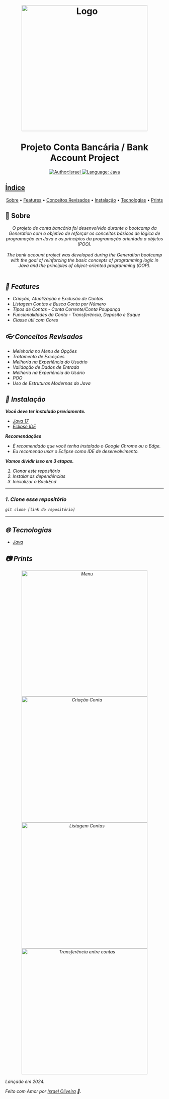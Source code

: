 <!--<p align="center">
    <em>
        (Coloque uma imagem que represente o seu Projeto)<br>
        (Insert an image that represents your Project)
    </em>
</p> -->

<br/>
<h1 align="center">
	<img src="https://i.imgur.com/Wr9pLhq.png"  alt="Logo"  width="400"><br><br>
    Projeto Conta Bancária / Bank Account Project
</h1>

<div>
    <p align="center">
    <a href="https://www.linkedin.com/in/israeloliveiradev/" target="_blank">
        <img src="https://img.shields.io/static/v1?label=Author&message=Israel&color=00ba6d&style=for-the-badge&logo=LinkedIn" alt="Author:Israel">
 <!-- >   </a>
    <a href="#">
        <img src="https://img.shields.io/static/v1?label=Language&message=Typescript&color=blue&style=for-the-badge&logo=Typescript" alt="Language: Typescript">
    </a>
    <a href="#">
        <img src="https://img.shields.io/static/v1?label=Language&message=Javascript&color=yellow&style=for-the-badge&logo=JavaScript" alt="Language: Javascript">
    </a>
  <br>
    <a  href="#">
      <img  src="https://img.shields.io/static/v1?label=Framework&message=Angular&color=e23237&style=for-the-badge&logo=Angular"  alt="Language: Angular">
    </a>
    <a href="#">
      <img  src="https://img.shields.io/static/v1?label=Language&message=Bootstrap&color=563d7c&style=for-the-badge&logo=Bootstrap"  alt="Language: Bootstrap">
    </a>
    <a href="#">
        <img src="https://img.shields.io/static/v1?label=Language&message=SASS&color=ff69b4&style=for-the-badge&logo=SASS" alt="Language: SASS">
    </a> -->
    <a href="#">
		<img  src="https://img.shields.io/static/v1?label=Language&message=Java&color=red&style=for-the-badge&logo=openjdk"  alt="Language: Java">
<!--	</a>
	<a href="#">
		<img src="https://img.shields.io/static/v1?label=Framework&message=Springboot&color=green&style=for-the-badge&logo=Ghost"  alt="Language: Springboot"
	</a>
    </p>
</div> -->

## Índice

<p align="center">
 <a href="#about">Sobre</a> •
 <a href="#features">Features</a> •
 <a href="#conceitos-revisados">Conceitos Revisados</a> • 
 <a href="#instalacao">Instalação</a> • 
 <a href="#tecnologias">Tecnologias</a> •
 <a href="#prints">Prints</a> 
</p>

## 📌 Sobre

<div>
    <p align="center">
    <em>
        O projeto de conta bancária foi desenvolvido durante o bootcamp da Generation com o objetivo de reforçar os conceitos básicos de lógica de programação em Java e os princípios da programação orientada a objetos (POO).
<br><br>
        The bank account project was developed during the Generation bootcamp with the goal of reinforcing the basic concepts of programming logic in Java and the principles of object-oriented programming (OOP).<br><br>

</div>

## 🚀 Features

 <p align="center">

-  Criação, Atualização e Exclusão de Contas
-  Listagem Contas e Busca Conta por Número
-  Tipos de Contas - Conta Corrente/Conta   Poupança
- Funcionalidades da Conta - Transferência, Deposito e Saque
- Classe útil com Cores

## 👓 Conceitos Revisados

 <p align="center">

- Melehoria no Menu de Opções
- Tratamento de Exceções
- Melhoria na Experiência do Usuário
- Validação de Dados de Entrada
- Melhoria na Experiência do Usário
- POO
- Uso de Estruturas Modernas do Java
  

## 📕 Instalação

<p align="center">
</p>

**Você deve ter instalado previamente.**
- [Java 17](https://www.oracle.com/java/technologies/javase/jdk17-archive-downloads.html)
- [Eclipse IDE](https://eclipseide.org/)

**Recomendações**
-   É recomendado que você tenha instalado o Google Chrome ou o Edge.
-  Eu recomendo usar o Eclipse como IDE de desenvolvimento.


**Vamos dividir isso em 3 etapas.**
1. Clonar este repositório
2. Instalar as dependências
3. Inicializar o BackEnd
  ---
### 1. Clone esse repositório
```
git clone [link do repositório]
```
---
<!--### 2. Install the dependencies
```
npm install
```
or
```
yarn
```

*Make sure your internet is stable, as this may take a while* -->

<!--### 3. Initializing the BackEnd

If you have a ***BackEnd local***, start it before the Java Project

<!-- If you have a ***Hosted BackEnd***, you'll need configure the Routes and Models of Angular Project with your BackEnd -->

<!-- ## 🎮Getting Started

<p align="center">
    <em>
        (Após a instalação, aqui você explica como outra pessoa desenvolvedora pode estar iniciando o seu Projeto. Aqui cabe a você, e também as especificações do seu projeto, como explicar a forma de inicialização)<br><br>
        (After installation, here you explain how another developer can be starting your Project. Here it's up to you, and also the specifications of your project, how to explain how to start)<br>
    </em>
</p>

1. Run the backend or configure as explained above 

2. Run the project
```
ng serve
```
3. Now, open your browser and navigate to: http://localhost:4200 -->

## 🌐 Tecnologias

<p align="center">

- [Java](https://www.java.com/pt-BR/)


<!--# 📝License

<p align="center">
    <em>
        (Escreva algumas informações sobre a Licença do seu Projeto, e por quem foi feito. Recomendo colocar um link para a Licença do projeto e no seu nome coloque o link da sua rede social profisional: Linkedin, Behance, Site Pessoal, etc.)<br><br>
        (Write some information about your Project License, and by whom it was made. I recommend putting a link to the Project License and in your name put the link to your professional social network: Linkedin, Behance, Personal Site, etc.)<br>
    </em>
</p>-->

## 📷 Prints

<p align="center">
    <img src="https://i.imgur.com/Wr9pLhq.png"  alt="Menu"  width="400"><br>
	<img src="https://i.imgur.com/LUs051M.png"  alt="Criação Conta"  width="400"><br>
	<img src="https://i.imgur.com/qxPG5Oq.png"  alt="Listagem Contas"  width="400"><br>
	<img src="https://i.imgur.com/cRWzDnC.png"  alt="Transferência entre contas"  width="400"><br>

</div>



Lançado em 2024.

Feito com Amor por [Israel Oliveira](hhttps://github.com/israeloliveiradev) 🚀.

<!--This project is under the [MIT license](https://github.com/Yuri-stack/ReadMe/blob/main/LICENSE).-->





<!--##  Links

<p align="center">
    <em>
        Vou deixar alguns links que podem ser úteis para você criar os ReadMes dos seus projetos:<br>
        I'll leave some links that might be useful for you to create the ReadMes of your projects:<br>
    </em>
</p>

- [Shields.io](https://shields.io/) | Para criar as Badges / To create the Badges
- [StackEdit](https://stackedit.io/app#) | Para ajudar a criar os ReadMe / To help create the ReadMe
- [Basic Syntax | Markdown Guide](https://www.markdownguide.org/basic-syntax/) | Guia de Markdown / Markdown Guide-->

